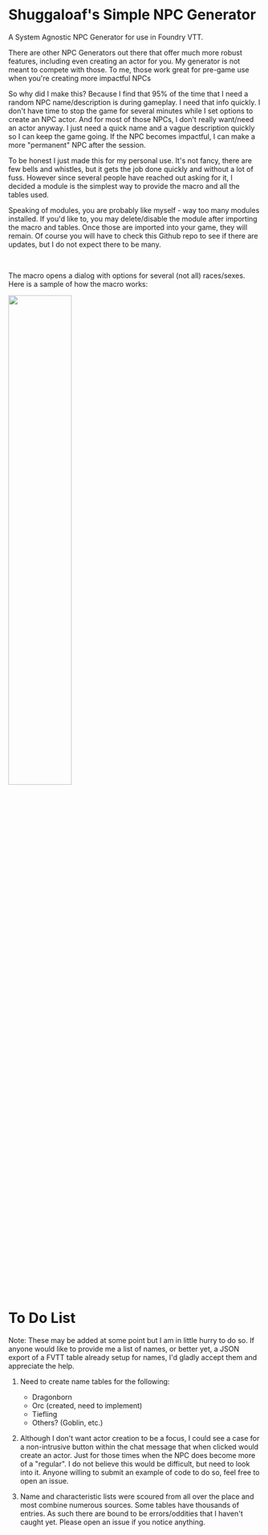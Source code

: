 # Shuggaloaf's Simple NPC Generator

A System Agnostic NPC Generator for use in Foundry VTT.

There are other NPC Generators out there that offer much more robust features, including even creating an actor for you. My generator is not meant to compete with those. To me, those work great for pre-game use when you're creating more impactful NPCs

So why did I make this? Because I find that 95% of the time that I need a random NPC name/description is during gameplay. I need that info quickly. I don't have time to stop the game for several minutes while I set  options to create an NPC actor. And for most of those NPCs, I don't really want/need an actor anyway. I just need a quick name and a vague description quickly so I can keep the game going. If the NPC becomes impactful, I can make a more "permanent" NPC after the session.

To be honest I just made this for my personal use. It's not fancy, there are few bells and whistles, but it gets the job done quickly and without a lot of fuss. However since several people have reached out asking for it, I decided a module is the simplest way to provide the macro and all the tables used. 

Speaking of modules, you are probably like myself - way too many modules installed. If you'd like to, you may delete/disable the module after importing the macro and tables. Once those are imported into your game, they will remain. Of course you will have to check this Github repo to see if there are updates, but I do not expect there to be many. 

&nbsp;

The macro opens a dialog with options for several (not all) races/sexes. Here is a sample of how the macro works:

<img src="https://raw.githubusercontent.com/Shuggaloaf/Simple_NPC_Generator/main/media/Capture-04.gif" width="50%"/>

&nbsp;

# To Do List
Note: These may be added at some point but I am in little hurry to do so. If anyone would like to provide me a list of names, or better yet, a JSON export of a FVTT table already setup for names, I'd gladly accept them and appreciate the help.

1. Need to create name tables for the following:
    - Dragonborn
    - Orc (created, need to implement)
    - Tiefling
    - Others? (Goblin, etc.)

2. Although I don't want actor creation to be a focus, I could see a case for a non-intrusive button within the chat message that when clicked would create an actor. Just for those times when the NPC does become more of a "regular". I do not believe this would be difficult, but need to look into it. Anyone willing to submit an example of code to do so, feel free to open an issue. 

3. Name and characteristic lists were scoured from all over the place and most combine numerous sources. Some tables have thousands of entries. As such there are bound to be errors/oddities that I haven't caught yet. Please open an issue if you notice anything. 
